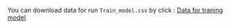 You can download data for run ```Train_model.csv```  by click :
[Data for traning model](https://drive.google.com/drive/folders/1HFYCd6BLShfe3hPn5yM0EbGl3NvOMIcp?usp=sharing)
